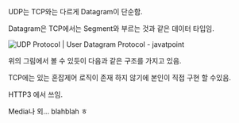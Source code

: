 
UDP는 TCP와는 다르게 Datagram이 단순함.

Datagram은 TCP에서는 Segment와 부르는 것과 같은 데이터 타입임.

![UDP Protocol | User Datagram Protocol - javatpoint](https://static.javatpoint.com/tutorial/computer-network/images/udp-protocol.png)

위의 그림에서 볼 수 있듯이 다음과 같은 구조를 가지고 있음.

TCP에는 있는 혼잡제어 로직이 존재 하지 않기에 본인이 직접 구현 할 수있음.

HTTP3 에서 쓰임. 

Media나 외... blahblah ㅎ